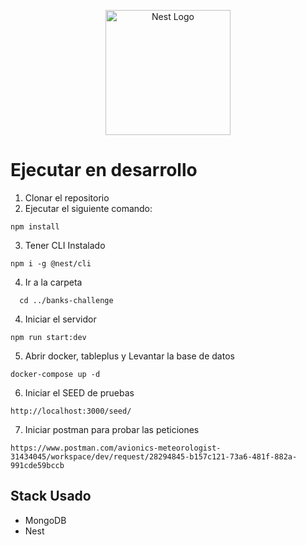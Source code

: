 <p align="center">
  <a href="http://nestjs.com/" target="blank"><img src="https://nestjs.com/img/logo-small.svg" width="200" alt="Nest Logo" /></a>
</p>

# Ejecutar en desarrollo

1. Clonar el repositorio
2. Ejecutar el siguiente comando:
```
npm install
```

3. Tener CLI Instalado
```
npm i -g @nest/cli
```

4. Ir a la carpeta 
```
  cd ../banks-challenge
```
4. Iniciar el servidor 
```
npm run start:dev
```

5. Abrir docker, tableplus y Levantar la base de datos
```
docker-compose up -d
```

6. Iniciar el SEED de pruebas
```
http://localhost:3000/seed/
```

7. Iniciar postman para probar las peticiones
```
https://www.postman.com/avionics-meteorologist-31434045/workspace/dev/request/28294845-b157c121-73a6-481f-882a-991cde59bccb
```
## Stack Usado
- MongoDB
- Nest